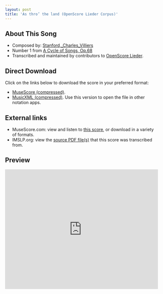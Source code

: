 ```yaml
---
layout: post
title: 'As thro’ the land (OpenScore Lieder Corpus)'
---
```


## About This Song

- Composed by: [Stanford,_Charles_Villiers](https://fourscoreandmore.org/openscore/lieder/Stanford,_Charles_Villiers)
- Number 1 from [A Cycle of Songs, Op.68](https://fourscoreandmore.org/openscore/lieder/Stanford,_Charles_Villiers/A_Cycle_of_Songs,_Op.68)
- Transcribed and maintained by contributors to [OpenScore Lieder].

[OpenScore Lieder]: https://musescore.com/openscore-lieder-corpus

## Direct Download

Click on the links below to download the score in your preferred format:
- [MuseScore (compressed)](https://github.com/openscore/lieder/blob/main/scores/Stanford,_Charles_Villiers/A_Cycle_of_Songs,_Op.68/1_As_thro’_the_land/lc6785268.mscz?raw=true).
- [MusicXML (compressed)](https://github.com/openscore/lieder/blob/main/scores/Stanford,_Charles_Villiers/A_Cycle_of_Songs,_Op.68/1_As_thro’_the_land/lc6785268.mxl?raw=true). Use this version to open the file in other notation apps.

## External links

- MuseScore.com: view and listen to [this score][MuseScore], or download in a variety of formats.
- IMSLP.org: view the [source PDF file(s)][IMSLP] that this score was transcribed from.

[MuseScore]: https://musescore.com/score/6785268
[IMSLP]: https://imslp.org/wiki/Special:ReverseLookup/225685

## Preview

<iframe width="100%" height="394" src="https://musescore.com/openscore-lieder-corpus/scores/6785268/embed" frameborder="0" allowfullscreen allow="autoplay; fullscreen"></iframe>
